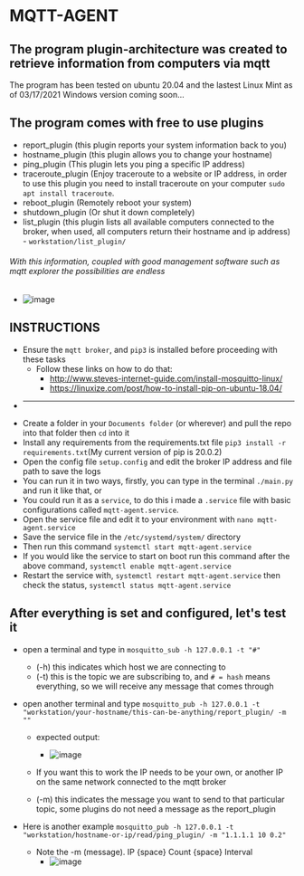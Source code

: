 # MQTT-AGENT

## The program plugin-architecture was created to retrieve information from computers via mqtt
The program has been tested on ubuntu 20.04 and the lastest Linux Mint as of 03/17/2021
Windows version coming soon...

## The program comes with free to use plugins

   - report_plugin (this plugin reports your system information back to you)
   - hostname_plugin (this plugin allows you to change your hostname)
   - ping_plugin (This plugin lets you ping a specific IP address)
   - traceroute_plugin (Enjoy traceroute to a website or IP address, in order to use this plugin you need to install traceroute on your computer `sudo apt install traceroute`.
   - reboot_plugin (Remotely reboot your system)
   - shutdown_plugin (Or shut it down completely)
   - list_plugin (this plugin lists all available computers connected to the broker, when used, all computers return their hostname and ip address)
    - `workstation/list_plugin/`


###### With this information, coupled with good management software such as mqtt explorer the possibilities are endless
  - ![image](https://user-images.githubusercontent.com/54505758/111479643-d61c5a00-8739-11eb-9228-be9bee8b32c4.png)


## INSTRUCTIONS

- Ensure the `mqtt broker`, and `pip3` is installed before proceeding with these tasks
  - Follow these links on how to do that:
    - http://www.steves-internet-guide.com/install-mosquitto-linux/
    - https://linuxize.com/post/how-to-install-pip-on-ubuntu-18.04/
- _____________________________________________________________________________________________________________________________
- Create a folder in your `Documents folder` (or wherever) and pull the repo into that folder then `cd` into it
- Install any requirements from the requirements.txt file `pip3 install -r requirements.txt`(My current version of pip is 20.0.2)
- Open the config file `setup.config` and edit the broker IP address and file path to save the logs
- You can run it in two ways, firstly, you can type in the terminal `./main.py` and run it like that, or
- You could run it as a `service`, to do this i made a `.service` file with basic configurations called `mqtt-agent.service`.
- Open the service file and edit it to your environment with `nano mqtt-agent.service`
- Save the service file in the `/etc/systemd/system/` directory
- Then run this command `systemctl start mqtt-agent.service`
- If you would like the service to start on boot run this command after the above command, `systemctl enable mqtt-agent.service`
- Restart the service with, `systemctl restart mqtt-agent.service` then check the status, `systemctl status mqtt-agent.service`


## After everything is set and configured, let's test it
- open a terminal and type in `mosquitto_sub -h 127.0.0.1 -t "#"`
  - (-h) this indicates which host we are connecting to
  - (-t) this is the topic we are subscribing to, and `# = hash` means everything, so we will receive any message that comes through

- open another terminal and type `mosquitto_pub -h 127.0.0.1 -t "workstation/your-hostname/this-can-be-anything/report_plugin/ -m ""`
  - expected output:
    - ![image](https://user-images.githubusercontent.com/54505758/111478420-bd5f7480-8738-11eb-858e-cbc2e6315e43.png)

  - If you want this to work the IP needs to be your own, or another IP on the same network connected to the mqtt broker
  - (-m) this indicates the message you want to send to that particular topic, some plugins do not need a message as the report_plugin
- Here is another example `mosquitto_pub -h 127.0.0.1 -t "workstation/hostname-or-ip/read/ping_plugin/ -m "1.1.1.1 10 0.2"`
  - Note the -m (message). IP {space} Count {space} Interval
    - ![image](https://user-images.githubusercontent.com/54505758/111478776-0a434b00-8739-11eb-9270-38957ff9e026.png)
